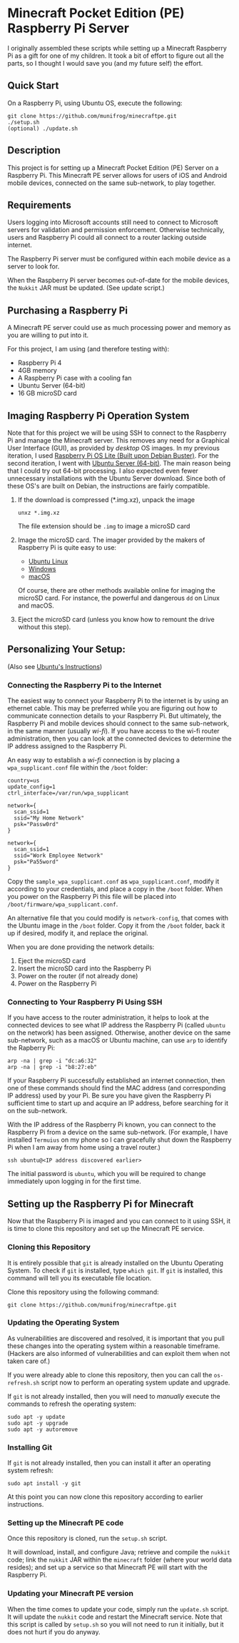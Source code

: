 # Minecraft Pocket Edition (PE) Raspberry Pi Server

I originally assembled these scripts while setting up a Minecraft Raspberry Pi as a gift for one of my children.
It took a bit of effort to figure out all the parts, so I thought I would save you (and my future self) the effort.

## Quick Start

On a Raspberry Pi, using Ubuntu OS, execute the following:
  ```
  git clone https://github.com/munifrog/minecraftpe.git
  ./setup.sh
  (optional) ./update.sh
  ```

## Description
This project is for setting up a Minecraft Pocket Edition (PE) Server on a Raspberry Pi.
This Minecraft PE server allows for users of iOS and Android mobile devices, connected on the same sub-network, to play together.

## Requirements
Users logging into Microsoft accounts still need to connect to Microsoft servers for validation and permission enforcement.
Otherwise technically, users and Raspberry Pi could all connect to a router lacking outside internet.

The Raspberry Pi server must be configured within each mobile device as a server to look for.

When the Raspberry Pi server becomes out-of-date for the mobile devices, the `Nukkit` JAR must be updated.
(See update script.)

## Purchasing a Raspberry Pi
A Minecraft PE server could use as much processing power and memory as you are willing to put into it.

For this project, I am using (and therefore testing with):
  * Raspberry Pi 4
  * 4GB memory
  * A Raspberry Pi case with a cooling fan
  * Ubuntu Server (64-bit)
  * 16 GB microSD card

## Imaging Raspberry Pi Operation System
Note that for this project we will be using SSH to connect to the Raspberry Pi and manage the Minecraft server.
This removes any need for a Graphical User Interface (GUI), as provided by _desktop_ OS images.
In my previous iteration, I used [Raspberry Pi OS Lite (Built upon Debian Buster)](https://www.raspberrypi.org/downloads/raspberry-pi-os/).
For the second iteration, I went with [Ubuntu Server (64-bit)](https://ubuntu.com/download/raspberry-pi).
The main reason being that I could try out 64-bit processing.
I also expected even fewer unnecessary installations with the Ubuntu Server download.
Since both of these OS's are built on Debian, the instructions are fairly compatible.

 1. If the download is compressed (*.img.xz), unpack the image
    ```
    unxz *.img.xz
    ```

    The file extension should be `.img` to image a microSD card
 1. Image the microSD card. The imager provided by the makers of Raspberry Pi is quite easy to use:
    * [Ubuntu Linux](https://downloads.raspberrypi.org/imager/imager_amd64.deb)
    * [Windows](https://downloads.raspberrypi.org/imager/imager.exe)
    * [macOS](https://downloads.raspberrypi.org/imager/imager.dmg)

    Of course, there are other methods available online for imaging the microSD card.
    For instance, the powerful and dangerous `dd` on Linux and macOS.

 1. Eject the microSD card (unless you know how to remount the drive without this step).

## Personalizing Your Setup:
(Also see [Ubuntu's Instructions](https://ubuntu.com/tutorials/how-to-install-ubuntu-on-your-raspberry-pi#1-overview))

### Connecting the Raspberry Pi to the Internet
The easiest way to connect your Raspberry Pi to the internet is by using an ethernet cable.
This may be preferred while you are figuring out how to communicate connection details to your Raspberry Pi.
But ultimately, the Raspberry Pi and mobile devices should connect to the same sub-network, in the same manner (usually _wi-fi_).
If you have access to the wi-fi router administration, then you can look at the connected devices to determine the IP address assigned to the Raspberry Pi.

An easy way to establish a _wi-fi_ connection is by placing a `wpa_supplicant.conf` file within the `/boot` folder:
  ```
  country=us
  update_config=1
  ctrl_interface=/var/run/wpa_supplicant

  network={
    scan_ssid=1
    ssid="My Home Network"
    psk="Passw0rd"
  }

  network={
    scan_ssid=1
    ssid="Work Employee Network"
    psk="Pa55word"
  }
  ```
Copy the `sample_wpa_supplicant.conf` as `wpa_supplicant.conf`, modify it according to your credentials, and place a copy in the `/boot` folder.
When you power on the Raspberry Pi this file will be placed into `/boot/firmware/wpa_supplicant.conf`.

An alternative file that you could modify is `network-config`, that comes with the Ubuntu image in the `/boot` folder.
Copy it from the `/boot` folder, back it up if desired, modify it, and replace the original.

When you are done providing the network details:
 1. Eject the microSD card
 1. Insert the microSD card into the Raspberry Pi
 1. Power on the router (if not already done)
 1. Power on the Raspberry Pi

### Connecting to Your Raspberry Pi Using SSH

If you have access to the router administration, it helps to look at the connected devices to see what IP address the Raspberry Pi (called `ubuntu` on the network) has been assigned.
Otherwise, another device on the same sub-network, such as a macOS or Ubuntu machine, can use `arp` to identify the Rapberry Pi:
  ```
  arp -na | grep -i "dc:a6:32"
  arp -na | grep -i "b8:27:eb"
  ```
If your Raspberry Pi successfully established an internet connection, then one of these commands should find the MAC address (and corresponding IP address) used by your Pi.
Be sure you have given the Raspberry Pi sufficient time to start up and acquire an IP address, before searching for it on the sub-network.

With the IP address of the Raspberry Pi known, you can connect to the Raspberry Pi from a device on the same sub-network.
(For example, I have installed `Termuius` on my phone so I can gracefully shut down the Raspberry Pi when I am away from home using a travel router.)
  ```
  ssh ubuntu@<IP address discovered earlier>
  ```
The initial password is `ubuntu`, which you will be required to change immediately upon logging in for the first time.

## Setting up the Raspberry Pi for Minecraft

Now that the Raspberry Pi is imaged and you can connect to it using SSH, it is time to clone this repository and set up the Minecraft PE service.

### Cloning this Repository

It is entirely possible that `git` is already installed on the Ubuntu Operating System.
To check if `git` is installed, type `which git`.
If `git` is installed, this command will tell you its executable file location.

Clone this repository using the following command:
  ```
  git clone https://github.com/munifrog/minecraftpe.git
  ```

### Updating the Operating System
As vulnerabilities are discovered and resolved, it is important that you pull these changes into the operating system within a reasonable timeframe.
(Hackers are also informed of vulnerabilities and can exploit them when not taken care of.)

If you were already able to clone this repository, then you can call the `os-refresh.sh` script now to perform an operating system update and upgrade.

If `git` is not already installed, then you will need to _manually_ execute the commands to refresh the operating system:
  ```
  sudo apt -y update
  sudo apt -y upgrade
  sudo apt -y autoremove
  ```

### Installing Git
If `git` is not already installed, then you can install it after an operating system refresh:
  ```
  sudo apt install -y git
  ```

At this point you can now clone this repository according to earlier instructions.

### Setting up the Minecraft PE code

Once this repository is cloned, run the `setup.sh` script.

It will download, install, and configure Java;
retrieve and compile the `nukkit` code;
link the `nukkit` JAR within the `minecraft` folder (where your world data resides);
and set up a service so that Minecraft PE will start with the Raspberry Pi.

### Updating your Minecraft PE version

When the time comes to update your code, simply run the `update.sh` script.
It will update the `nukkit` code
and restart the Minecraft service.
Note that this script is called by `setup.sh`
so you will not need to run it initially, but it does not hurt if you do anyway.
